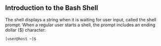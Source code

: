 
## Introduction to the Bash Shell

The shell displays a string when it is waiting for user input, called the shell prompt. When a regular
user starts a shell, the prompt includes an ending dollar ($) character:

```sh
[user@host ~]$
```



